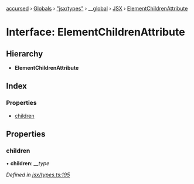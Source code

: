 [accursed](../README.md) › [Globals](../globals.md) › ["jsx/types"](../modules/_jsx_types_.md) › [__global](../modules/_jsx_types_.__global.md) › [JSX](../modules/_jsx_types_.__global.jsx.md) › [ElementChildrenAttribute](_jsx_types_.__global.jsx.elementchildrenattribute.md)

# Interface: ElementChildrenAttribute

## Hierarchy

* **ElementChildrenAttribute**

## Index

### Properties

* [children](_jsx_types_.__global.jsx.elementchildrenattribute.md#children)

## Properties

###  children

• **children**: *__type*

*Defined in [jsx/types.ts:195](https://github.com/cancerberoSgx/accursed/blob/468bf3c/src/jsx/types.ts#L195)*
